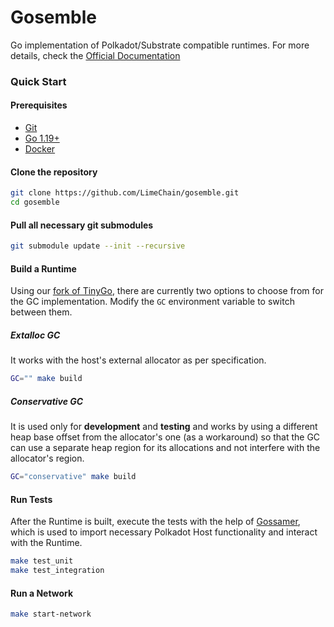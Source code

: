 # Gosemble

Go implementation of Polkadot/Substrate compatible runtimes. For more details, check the [Official Documentation](https://limechain.tech/gosemble) 

### Quick Start

#### Prerequisites

- [Git](https://git-scm.com/downloads)
- [Go 1.19+](https://golang.org/doc/install)
- [Docker](https://docs.docker.com/install/)

#### Clone the repository

```bash
git clone https://github.com/LimeChain/gosemble.git
cd gosemble
```

#### Pull all necessary git submodules

```bash
git submodule update --init --recursive
```

#### Build a Runtime

Using our [fork of TinyGo](https://github.com/LimeChain/tinygo), there are currently two options to choose from for the GC implementation. Modify the `GC` environment variable to switch between them.

##### Extalloc GC

It works with the host's external allocator as per specification.

```bash
GC="" make build
```

##### Conservative GC

It is used only for **development** and **testing** and works by using a different heap base offset from the allocator's one (as a workaround) so that the GC can use a separate heap region for its allocations and not interfere with the allocator's region.

```bash
GC="conservative" make build
```

#### Run Tests

After the Runtime is built, execute the tests with the help of [Gossamer](https://github.com/LimeChain/gossamer), which is used to import necessary Polkadot Host functionality and interact with the Runtime.

```bash
make test_unit
make test_integration
```

#### Run a Network

```bash
make start-network
```
